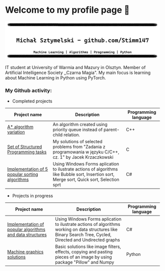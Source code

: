 # Welcome to my profile page 👋

![a banner](/bez_tytułu.gif)

IT student at University of Warmia and Mazury in Olsztyn. Member of Artificial Intelligence Society ,,Czarna Magia".
My main focus is learning about Machine Learning in Python using PyTorch.

### My Github activity:

- Completed projects

| Project name | Description | Programming language |
| --- | --- | --- |
| [A* algorithm variation](https://github.com/Stimm147/huh_star) | An algorithm created using priority queue instead of parent-child relation. | C++ |
| [Set of Structured Programming tasks](https://github.com/Stimm147/PSC166327) | My solutions of selected problems from "Zadania z programowania w języku C/C++, cz. 1" by Jacek Krzaczkowski | C |
| [Implementation of 5 popular sorting algorithms](https://github.com/Stimm147/Projekt_sortowanie) | Using Windows Forms aplication to ilustrate actions of algorithms like Bubble sort, Insertion sort, Merge sort, Quick sort, Selection sprt | C# |

- Projects in progress

| Project name | Description | Programming language |
| --- | --- | --- |
| [Implementation of popular algorithms and data structures](https://github.com/Stimm147/Drzewa-i-grafy) | Using Windows Forms aplication to ilustrate actions of algorithms working on data structures like Binary Search Tree, Cycled, Directed and Undirected graphs | C# |
| [Machine graphics solutions](https://github.com/Stimm147/Drzewa-i-grafy) | Basic solutions like image filters, effects, copying and pasting pieces of an image by using package "Pillow" and Numpy | Python |




